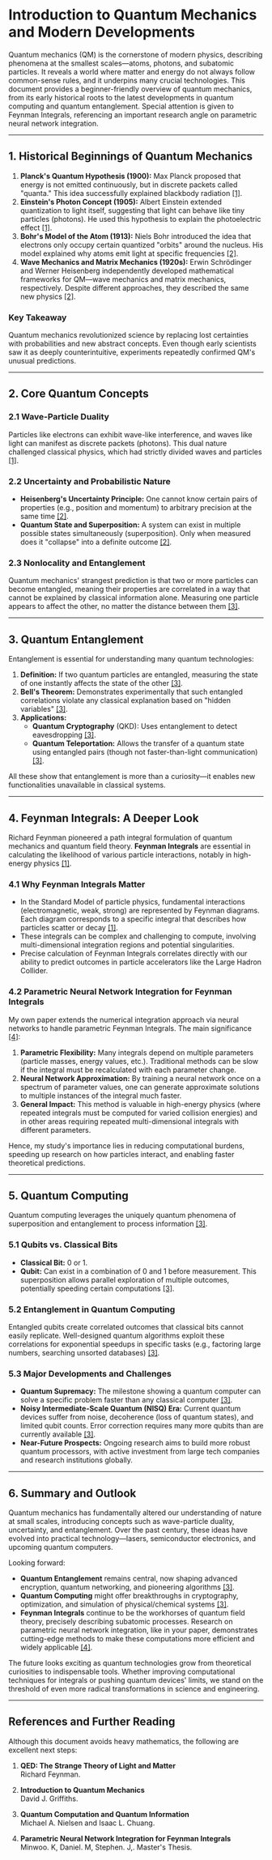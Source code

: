# Introduction to Quantum Mechanics and Modern Developments

Quantum mechanics (QM) is the cornerstone of modern physics, describing phenomena at the smallest scales—atoms, photons, and subatomic particles. It reveals a world where matter and energy do not always follow common-sense rules, and it underpins many crucial technologies. This document provides a beginner-friendly overview of quantum mechanics, from its early historical roots to the latest developments in quantum computing and quantum entanglement. Special attention is given to Feynman Integrals, referencing an important research angle on parametric neural network integration.

---

## 1. Historical Beginnings of Quantum Mechanics
1. **Planck's Quantum Hypothesis (1900):** Max Planck proposed that energy is not emitted continuously, but in discrete packets called "quanta." This idea successfully explained blackbody radiation [[1]](#reference-1).  
2. **Einstein's Photon Concept (1905):** Albert Einstein extended quantization to light itself, suggesting that light can behave like tiny particles (photons). He used this hypothesis to explain the photoelectric effect [[1]](#reference-1).  
3. **Bohr's Model of the Atom (1913):** Niels Bohr introduced the idea that electrons only occupy certain quantized "orbits" around the nucleus. His model explained why atoms emit light at specific frequencies [[2]](#reference-2).  
4. **Wave Mechanics and Matrix Mechanics (1920s):** Erwin Schrödinger and Werner Heisenberg independently developed mathematical frameworks for QM—wave mechanics and matrix mechanics, respectively. Despite different approaches, they described the same new physics [[2]](#reference-2).

### Key Takeaway
Quantum mechanics revolutionized science by replacing lost certainties with probabilities and new abstract concepts. Even though early scientists saw it as deeply counterintuitive, experiments repeatedly confirmed QM's unusual predictions.

---

## 2. Core Quantum Concepts
### 2.1 Wave-Particle Duality
Particles like electrons can exhibit wave-like interference, and waves like light can manifest as discrete packets (photons). This dual nature challenged classical physics, which had strictly divided waves and particles [[1]](#reference-1).

### 2.2 Uncertainty and Probabilistic Nature
- **Heisenberg's Uncertainty Principle:** One cannot know certain pairs of properties (e.g., position and momentum) to arbitrary precision at the same time [[2]](#reference-2).  
- **Quantum State and Superposition:** A system can exist in multiple possible states simultaneously (superposition). Only when measured does it "collapse" into a definite outcome [[2]](#reference-2).

### 2.3 Nonlocality and Entanglement
Quantum mechanics' strangest prediction is that two or more particles can become entangled, meaning their properties are correlated in a way that cannot be explained by classical information alone. Measuring one particle appears to affect the other, no matter the distance between them [[3]](#reference-3).

---

## 3. Quantum Entanglement
Entanglement is essential for understanding many quantum technologies:

1. **Definition:** If two quantum particles are entangled, measuring the state of one instantly affects the state of the other [[3]](#reference-3).  
2. **Bell's Theorem:** Demonstrates experimentally that such entangled correlations violate any classical explanation based on "hidden variables" [[3]](#reference-3).  
3. **Applications:**
   - **Quantum Cryptography** (QKD): Uses entanglement to detect eavesdropping [[3]](#reference-3).  
   - **Quantum Teleportation:** Allows the transfer of a quantum state using entangled pairs (though not faster-than-light communication) [[3]](#reference-3).  

All these show that entanglement is more than a curiosity—it enables new functionalities unavailable in classical systems.

---

## 4. Feynman Integrals: A Deeper Look
Richard Feynman pioneered a path integral formulation of quantum mechanics and quantum field theory. **Feynman Integrals** are essential in calculating the likelihood of various particle interactions, notably in high-energy physics [[1]](#reference-1).

### 4.1 Why Feynman Integrals Matter
- In the Standard Model of particle physics, fundamental interactions (electromagnetic, weak, strong) are represented by Feynman diagrams. Each diagram corresponds to a specific integral that describes how particles scatter or decay [[1]](#reference-1).  
- These integrals can be complex and challenging to compute, involving multi-dimensional integration regions and potential singularities.  
- Precise calculation of Feynman Integrals correlates directly with our ability to predict outcomes in particle accelerators like the Large Hadron Collider.

### 4.2 Parametric Neural Network Integration for Feynman Integrals
My own paper extends the numerical integration approach via neural networks to handle parametric Feynman Integrals. The main significance [[4]](#reference-4):
1. **Parametric Flexibility:** Many integrals depend on multiple parameters (particle masses, energy values, etc.). Traditional methods can be slow if the integral must be recalculated with each parameter change.  
2. **Neural Network Approximation:** By training a neural network once on a spectrum of parameter values, one can generate approximate solutions to multiple instances of the integral much faster.  
3. **General Impact:** This method is valuable in high-energy physics (where repeated integrals must be computed for varied collision energies) and in other areas requiring repeated multi-dimensional integrals with different parameters.

Hence, my study's importance lies in reducing computational burdens, speeding up research on how particles interact, and enabling faster theoretical predictions.

---

## 5. Quantum Computing
Quantum computing leverages the uniquely quantum phenomena of superposition and entanglement to process information [[3]](#reference-3).

### 5.1 Qubits vs. Classical Bits
- **Classical Bit:** 0 or 1.  
- **Qubit:** Can exist in a combination of 0 and 1 before measurement. This superposition allows parallel exploration of multiple outcomes, potentially speeding certain computations [[3]](#reference-3).

### 5.2 Entanglement in Quantum Computing
Entangled qubits create correlated outcomes that classical bits cannot easily replicate. Well-designed quantum algorithms exploit these correlations for exponential speedups in specific tasks (e.g., factoring large numbers, searching unsorted databases) [[3]](#reference-3).

### 5.3 Major Developments and Challenges
- **Quantum Supremacy:** The milestone showing a quantum computer can solve a specific problem faster than any classical computer [[3]](#reference-3).  
- **Noisy Intermediate-Scale Quantum (NISQ) Era:** Current quantum devices suffer from noise, decoherence (loss of quantum states), and limited qubit counts. Error correction requires many more qubits than are currently available [[3]](#reference-3).  
- **Near-Future Prospects:** Ongoing research aims to build more robust quantum processors, with active investment from large tech companies and research institutions globally.

---

## 6. Summary and Outlook
Quantum mechanics has fundamentally altered our understanding of nature at small scales, introducing concepts such as wave-particle duality, uncertainty, and entanglement. Over the past century, these ideas have evolved into practical technology—lasers, semiconductor electronics, and upcoming quantum computers.

Looking forward:
- **Quantum Entanglement** remains central, now shaping advanced encryption, quantum networking, and pioneering algorithms [[3]](#reference-3).  
- **Quantum Computing** might offer breakthroughs in cryptography, optimization, and simulation of physical/chemical systems [[3]](#reference-3).  
- **Feynman Integrals** continue to be the workhorses of quantum field theory, precisely describing subatomic processes. Research on parametric neural network integration, like in your paper, demonstrates cutting-edge methods to make these computations more efficient and widely applicable [[4]](#reference-4).

The future looks exciting as quantum technologies grow from theoretical curiosities to indispensable tools. Whether improving computational techniques for integrals or pushing quantum devices' limits, we stand on the threshold of even more radical transformations in science and engineering.

---

## References and Further Reading
Although this document avoids heavy mathematics, the following are excellent next steps:
1. <a id="reference-1"></a>
   **QED: The Strange Theory of Light and Matter**  
   Richard Feynman.  

2. <a id="reference-2"></a>
   **Introduction to Quantum Mechanics**  
   David J. Griffiths.  

3. <a id="reference-3"></a>
   **Quantum Computation and Quantum Information**  
   Michael A. Nielsen and Isaac L. Chuang.  

4. <a id="reference-4"></a>
   **Parametric Neural Network Integration for Feynman Integrals**  
   Minwoo. K, Daniel. M, Stephen. J,. Master's Thesis.